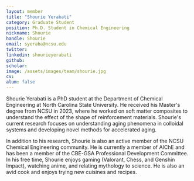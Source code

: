 ```yaml
---
layout: member
title: "Shourie Yerabati"
category: Graduate Student
position: Ph.D. Student in Chemical Engineering
nickname: Shourie
handle: Shourie
email: syeraba@ncsu.edu
twitter: 
linkedin: shourieyerabati
github: 
scholar: 
image: /assets/images/team/shourie.jpg
cv: 
alum: false
---
```


Shourie Yerabati is a PhD student at the Department of Chemical Engineering at North Carolina State University. He received his Master's degree from NCSU in 2023, where he worked on soft matter composites to understand the effect of the shape of reinforcement materials. Shourie's current research focuses on understanding aging phenomena in colloidal systems and developing novel methods for accelerated aging.

In addition to his research, Shourie is also an active member of the NCSU Chemical Engineering community. He is currently a member of AIChE and has been a member of the CBE-GSA Professional Development Committee. In his free time, Shourie enjoys gaming (Valorant, Chess, and Genshin Impact), watching anime, and relating mythology to science. He is also an avid cook and enjoys trying new cuisines and recipes.